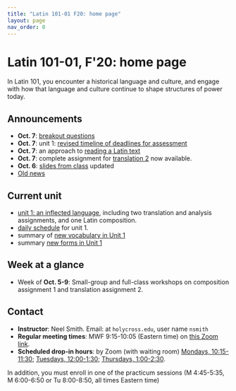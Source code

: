 ```yaml
---
title: "Latin 101-01 F20: home page"
layout: page
nav_order: 0
---
```



# Latin 101-01, F'20: home page

In Latin 101, you encounter a historical language and culture, and engage with how that language and culture continue to shape structures of power today.


## Announcements

- **Oct. 7**: [breakout questions](./breakouts/)
- **Oct. 7**: unit 1: [revised timeline of deadlines for assessment](./schedule/part1/timeline/)
- **Oct. 7**: an approach to [reading a Latin text](./reading/)
- **Oct. 7**: complete assignment for [translation 2](./assignments/translation2/) now available.
- **Oct. 6**: [slides from class](./slides/) updated
- [Old news](./oldnews/)

## Current unit

- [unit 1: an inflected language](./schedule/part1/), including two translation and analysis assignments, and one Latin composition.
- [daily schedule](./schedule/part1/schedule/) for unit 1.
- summary of [new vocabulary in Unit 1](./schedule/part1/vocab/)
- summary [new forms in Unit 1](./schedule/part1/forms/)

## Week at a glance

- Week of **Oct. 5-9**: Small-group and full-class workshops on composition assignment 1 and translation assignment 2.

## Contact

- **Instructor**: Neel Smith.  Email: at `holycross.edu`, user name `nsmith`
- **Regular meeting times**:  MWF 9:15-10:05 (Eastern time) on [this Zoom link](https://holycross.zoom.us/j/99294412522?pwd=dDBsUEZtcHpKZ2s4ekFFbmFIQXVoQT09).
- **Scheduled drop-in hours**: by Zoom (with waiting room) [Mondays, 10:15-11:30](https://holycross.zoom.us/j/92426336160); [Tuesdays, 12:00-1:30](https://holycross.zoom.us/j/98344637818); [Thursdays, 1:00-2:30](https://holycross.zoom.us/j/99712991817).


In addition, you must enroll in one of the practicum sessions (M 4:45-5:35, M 6:00-6:50 or Tu 8:00-8:50, all times Eastern time)
